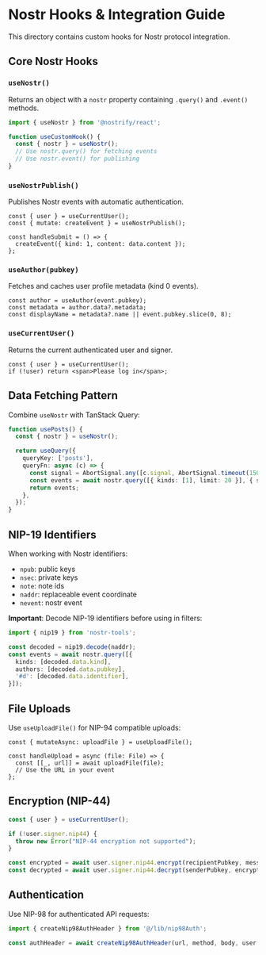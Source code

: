 # Nostr Hooks & Integration Guide

This directory contains custom hooks for Nostr protocol integration.

## Core Nostr Hooks

### `useNostr()`
Returns an object with a `nostr` property containing `.query()` and `.event()` methods.

```typescript
import { useNostr } from '@nostrify/react';

function useCustomHook() {
  const { nostr } = useNostr();
  // Use nostr.query() for fetching events
  // Use nostr.event() for publishing
}
```

### `useNostrPublish()`
Publishes Nostr events with automatic authentication.

```tsx
const { user } = useCurrentUser();
const { mutate: createEvent } = useNostrPublish();

const handleSubmit = () => {
  createEvent({ kind: 1, content: data.content });
};
```

### `useAuthor(pubkey)`
Fetches and caches user profile metadata (kind 0 events).

```tsx
const author = useAuthor(event.pubkey);
const metadata = author.data?.metadata;
const displayName = metadata?.name || event.pubkey.slice(0, 8);
```

### `useCurrentUser()`
Returns the current authenticated user and signer.

```tsx
const { user } = useCurrentUser();
if (!user) return <span>Please log in</span>;
```

## Data Fetching Pattern

Combine `useNostr` with TanStack Query:

```typescript
function usePosts() {
  const { nostr } = useNostr();

  return useQuery({
    queryKey: ['posts'],
    queryFn: async (c) => {
      const signal = AbortSignal.any([c.signal, AbortSignal.timeout(1500)]);
      const events = await nostr.query([{ kinds: [1], limit: 20 }], { signal });
      return events;
    },
  });
}
```

## NIP-19 Identifiers

When working with Nostr identifiers:
- `npub`: public keys
- `nsec`: private keys  
- `note`: note ids
- `naddr`: replaceable event coordinate
- `nevent`: nostr event

**Important**: Decode NIP-19 identifiers before using in filters:

```ts
import { nip19 } from 'nostr-tools';

const decoded = nip19.decode(naddr);
const events = await nostr.query([{
  kinds: [decoded.data.kind],
  authors: [decoded.data.pubkey],
  '#d': [decoded.data.identifier],
}]);
```

## File Uploads

Use `useUploadFile()` for NIP-94 compatible uploads:

```tsx
const { mutateAsync: uploadFile } = useUploadFile();

const handleUpload = async (file: File) => {
  const [[_, url]] = await uploadFile(file);
  // Use the URL in your event
};
```

## Encryption (NIP-44)

```ts
const { user } = useCurrentUser();

if (!user.signer.nip44) {
  throw new Error("NIP-44 encryption not supported");
}

const encrypted = await user.signer.nip44.encrypt(recipientPubkey, message);
const decrypted = await user.signer.nip44.decrypt(senderPubkey, encrypted);
```

## Authentication

Use NIP-98 for authenticated API requests:

```ts
import { createNip98AuthHeader } from '@/lib/nip98Auth';

const authHeader = await createNip98AuthHeader(url, method, body, user.signer);
```